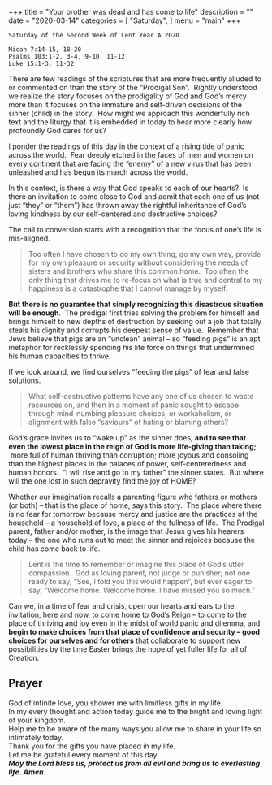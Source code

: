 +++
title = "Your brother was dead and has come to life"
description = ""
date = "2020-03-14"
categories = [
    "Saturday",
]
menu = "main"
+++

```
Saturday of the Second Week of Lent Year A 2020

Micah 7:14-15, 18-20
Psalms 103:1-2, 3-4, 9-10, 11-12
Luke 15:1-3, 11-32
```

There are few readings of the scriptures that are more frequently alluded to or commented on than the story of the “Prodigal Son”.  Rightly understood we realize the story focuses on the prodigality of God and God’s mercy more than it focuses on the immature and self-driven decisions of the sinner (child) in the story.  How might we approach this wonderfully rich text and the liturgy that it is embedded in today to hear more clearly how profoundly God cares for us?

I ponder the readings of this day in the context of a rising tide of panic across the world.  Fear deeply etched in the faces of men and women on every continent that are facing the “enemy” of a new virus that has been unleashed and has begun its march across the world.  

In this context, is there a way that God speaks to each of our hearts?  Is there an invitation to come close to God and admit that each one of us (not just “they” or “them”) has thrown away the rightful inheritance of God’s loving kindness by our self-centered and destructive choices?

The call to conversion starts with a recognition that the focus of one’s life is mis-aligned. 
>Too often I have chosen to do my own thing, go my own way, provide for my own pleasure or security without considering the needs of sisters and brothers who share this common home.  Too often the only thing that drives me to re-focus on what is true and central to my happiness is a catastrophe that I cannot manage by myself.

**But there is no guarantee that simply recognizing this disastrous situation will be enough**.  The prodigal first tries solving the problem for himself and brings himself to new depths of destruction by seeking out a job that totally steals his dignity and corrupts his deepest sense of value.  Remember that Jews believe that pigs are an “unclean” animal – so “feeding pigs” is an apt metaphor for recklessly spending his life force on things that undermined his human capacities to thrive.

If we look around, we find ourselves “feeding the pigs” of fear and false solutions. 
> What self-destructive patterns have any one of us chosen to waste resources on, and then in a moment of panic sought to escape through mind-numbing pleasure choices, or workaholism, or alignment with false “saviours” of hating or blaming others?  

God’s grace invites us to “wake up” as the sinner does, **and to see that even the lowest place in the reign of God is more life-giving than taking;**  more full of human thriving than corruption; more joyous and consoling than the highest places in the palaces of power, self-centeredness and human honors.  “I will rise and go to my father” the sinner states.  But where will the one lost in such depravity find the joy of HOME? 

Whether our imagination recalls a parenting figure who fathers or mothers (or both) – that is the place of home, says this story.  The place where there is no fear for tomorrow because mercy and justice are the practices of the household – a household of love, a place of the fullness of life.  The Prodigal parent, father and/or mother, is the image that Jesus gives his hearers today – the one who runs out to meet the sinner and rejoices because the child has come back to life.

> Lent is the time to remember or imagine this place of God’s utter compassion.  God as loving parent, not judge or punisher; not one ready to say, “See, I told you this would happen”, but ever eager to say, “Welcome home. Welcome home. I have missed you so much.”

Can we, in a time of fear and crisis, open our hearts and ears to the invitation, here and now, to come home to God’s Reign – to come to the place of thriving and joy even in the midst of world panic and dilemma, and **begin to make choices from that place of confidence and security – good choices for ourselves and for others** that collaborate to support new possibilities by the time Easter brings the hope of yet fuller life for all of Creation.

## Prayer

God of infinite love, you shower me with limitless gifts in my life.  
In my every thought and action today guide me to the bright and loving light of your kingdom.  
Help me to be aware of the many ways you allow me to share in your life so intimately today.  
Thank you for the gifts you have placed in my life.  
Let me be grateful every moment of this day.    
**_May the Lord bless us, protect us from all evil and bring us to everlasting life. Amen._**